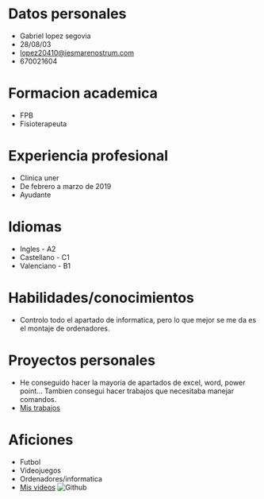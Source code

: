 # Datos personales
* Gabriel lopez segovia
* 28/08/03
* lopez20410@iesmarenostrum.com
* 670021604

# Formacion academica
* FPB
* Fisioterapeuta

# Experiencia profesional
* Clinica uner
* De febrero a marzo de 2019
* Ayudante

# Idiomas
* Ingles - A2
* Castellano - C1
* Valenciano - B1

# Habilidades/conocimientos
* Controlo todo el apartado de informatica, pero lo que mejor se me da es el montaje de ordenadores.

# Proyectos personales
* He conseguido hacer la mayoria de apartados de excel, word, power point... Tambien consegui hacer trabajos que necesitaba manejar comandos.
* [Mis trabajos](trabajos.md)
# Aficiones
* Futbol
* Videojuegos
* Ordenadores/informatica
* [Mis videos](videos.md)
![Github](https://empresas.blogthinkbig.com/wp-content/uploads/2019/11/Aprende-a-defenderte-de-los-ciberdelicuentes-con-estas-herramientas-de-seguridad-inform%C3%A1tica.jpg?fit=640%2C446)


